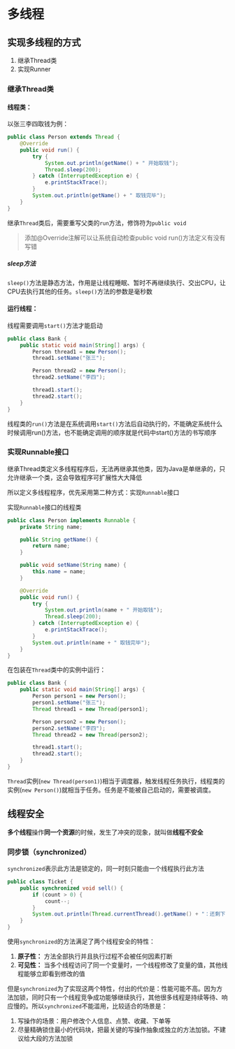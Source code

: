 # 多线程
## 实现多线程的方式
1. 继承Thread类
2. 实现Runner

### 继承Thread类
#### 线程类：
以张三李四取钱为例：  
```java
public class Person extends Thread {
    @Override
    public void run() {
        try {
            System.out.println(getName() + " 开始取钱");
            Thread.sleep(200);
        } catch (InterruptedException e) {
            e.printStackTrace();
        }
        System.out.println(getName() + " 取钱完毕");
    }
}
```
继承`Thread`类后，需要重写父类的`run`方法，修饰符为`public void`
>添加@Override注解可以让系统自动检查public void run()方法定义有没有写错  
##### sleep方法
`sleep()`方法是静态方法，作用是让线程睡眠、暂时不再继续执行、交出CPU，让CPU去执行其他的任务。`sleep()`方法的参数是毫秒数
#### 运行线程：
线程需要调用`start()`方法才能启动
```java
public class Bank {
    public static void main(String[] args) {
        Person thread1 = new Person();
        thread1.setName("张三");

        Person thread2 = new Person();
        thread2.setName("李四");

        thread1.start();
        thread2.start();
    }
}
```
线程类的`run()`方法是在系统调用`start()`方法后自动执行的，不能确定系统什么时候调用run()方法，也不能确定调用的顺序就是代码中start()方法的书写顺序

### 实现Runnable接口
继承Thread类定义多线程程序后，无法再继承其他类，因为Java是单继承的，只允许继承一个类，这会导致程序可扩展性大大降低  

所以定义多线程程序，优先采用第二种方式：实现`Runnable`接口

实现`Runnable`接口的线程类
```java
public class Person implements Runnable {
    private String name;

    public String getName() {
        return name;
    }

    public void setName(String name) {
        this.name = name;
    }

    @Override
    public void run() {
        try {
            System.out.println(name + " 开始取钱");
            Thread.sleep(200);
        } catch (InterruptedException e) {
            e.printStackTrace();
        }
        System.out.println(name + " 取钱完毕");
    }
}
```
在包装在`Thread`类中的实例中运行：
```java
public class Bank {
    public static void main(String[] args) {
        Person person1 = new Person();
        person1.setName("张三");
        Thread thread1 = new Thread(person1);

        Person person2 = new Person();
        person2.setName("李四");
        Thread thread2 = new Thread(person2);

        thread1.start();
        thread2.start();
    }
}
```
`Thread`实例(`new Thread(person1)`)相当于调度器，触发线程任务执行，线程类的实例(`new Person()`)就相当于任务。任务是不能被自己启动的，需要被调度。

## 线程安全
**多个线程**操作**同一个资源**的时候，发生了冲突的现象，就叫做**线程不安全**
### 同步锁（synchronized）
`synchronized`表示此方法是锁定的，同一时刻只能由一个线程执行此方法
```java
public class Ticket {
    public synchronized void sell() {
        if (count > 0) {
            count--;
        }
        System.out.println(Thread.currentThread().getName() + "：还剩下 " + count + " 张票");
    }
}
```
使用`synchronized`的方法满足了两个线程安全的特性：
1. **原子性：** 方法全部执行并且执行过程不会被任何因素打断
2. **可见性：** 当多个线程访问了同一个变量时，一个线程修改了变量的值，其他线程能够立即看到修改的值

但是`synchronized`为了实现这两个特性，付出的代价是：性能可能不高。因为方法加锁，同时只有一个线程竞争成功能够继续执行，其他很多线程是持续等待、响应慢的。所以`synchronized`不能滥用，比较适合的场景是：
1. 写操作的场景：用户修改个人信息、点赞、收藏、下单等
2. 尽量精确锁住最小的代码块，把最关键的写操作抽象成独立的方法加锁。不建议给大段的方法加锁